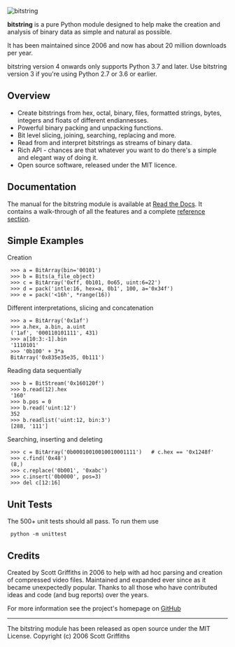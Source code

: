 

![bitstring](/doc/bitstring_logo_small.png?raw=true "bitstring")


**bitstring** is a pure Python module designed to help make
the creation and analysis of binary data as simple and natural as possible.

It has been maintained since 2006 and now has about 20 million downloads per year.

bitstring version 4 onwards only supports Python 3.7 and later. Use
bitstring version 3 if you're using Python 2.7 or 3.6 or earlier.

Overview
--------

* Create bitstrings from hex, octal, binary, files, formatted strings, bytes, integers and floats of different endiannesses.
* Powerful binary packing and unpacking functions.
* Bit level slicing, joining, searching, replacing and more.
* Read from and interpret bitstrings as streams of binary data.
* Rich API - chances are that whatever you want to do there's a simple and elegant way of doing it.
* Open source software, released under the MIT licence.


Documentation
-------------
The manual for the bitstring module is available at [Read the Docs](https://bitstring.readthedocs.org).
It contains a walk-through of all the features and a complete [reference section](https://bitstring.readthedocs.io/en/latest/quick_ref.html).


Simple Examples
---------------
Creation

     >>> a = BitArray(bin='00101')
     >>> b = Bits(a_file_object)
     >>> c = BitArray('0xff, 0b101, 0o65, uint:6=22')
     >>> d = pack('intle:16, hex=a, 0b1', 100, a='0x34f')
     >>> e = pack('<16h', *range(16))

Different interpretations, slicing and concatenation

     >>> a = BitArray('0x1af')
     >>> a.hex, a.bin, a.uint
     ('1af', '000110101111', 431)
     >>> a[10:3:-1].bin
     '1110101'
     >>> '0b100' + 3*a
     BitArray('0x835e35e35, 0b111')

Reading data sequentially

     >>> b = BitStream('0x160120f')
     >>> b.read(12).hex
     '160'
     >>> b.pos = 0
     >>> b.read('uint:12')
     352
     >>> b.readlist('uint:12, bin:3')
     [288, '111']

Searching, inserting and deleting

     >>> c = BitArray('0b00010010010010001111')   # c.hex == '0x1248f'
     >>> c.find('0x48')
     (8,)
     >>> c.replace('0b001', '0xabc')
     >>> c.insert('0b0000', pos=3)
     >>> del c[12:16]

Unit Tests
----------

The 500+ unit tests should all pass. To run them use

     python -m unittest


Credits
-------

Created by Scott Griffiths in 2006 to help with ad hoc parsing and creation of compressed video files.
Maintained and expanded ever since as it became unexpectedly popular. Thanks to all those who have contributed ideas
and code (and bug reports) over the years.

For more information see the project's homepage on [GitHub](https://github.com/scott-griffiths/bitstring)

--------

The bitstring module has been released as open source under the MIT License.
Copyright (c) 2006 Scott Griffiths
